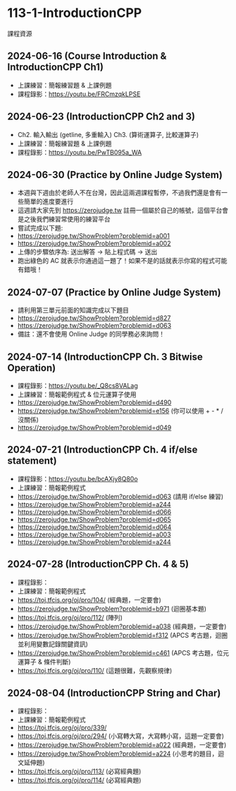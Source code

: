 # 113-1-IntroductionCPP
課程資源

## 2024-06-16 (Course Introduction & IntroductionCPP Ch1)

- 上課練習：簡報練習題 & 上課例題
- 課程錄影：https://youtu.be/FRCmzqkLPSE

## 2024-06-23 (IntroductionCPP Ch2 and 3)

- Ch2. 輸入輸出 (getline, 多重輸入) Ch3. (算術運算子, 比較運算子)
- 上課練習：簡報練習題 & 上課例題
- 課程錄影：https://youtu.be/PwTB095a_WA

## 2024-06-30 (Practice by Online Judge System)

- 本週與下週由於老師人不在台灣，因此這兩週課程暫停，不過我們還是會有一些簡單的進度要進行
- 這週請大家先到 https://zerojudge.tw 註冊一個屬於自己的帳號，這個平台會是之後我們練習常使用的練習平台
- 嘗試完成以下題:
- https://zerojudge.tw/ShowProblem?problemid=a001
- https://zerojudge.tw/ShowProblem?problemid=a002
- 上傳的步驟依序為: 送出解答 -> 貼上程式碼 -> 送出
- 跑出綠色的 AC 就表示你通過這一題了！如果不是的話就表示你寫的程式可能有錯哦！

## 2024-07-07 (Practice by Online Judge System)

- 請利用第三單元前面的知識完成以下題目
- https://zerojudge.tw/ShowProblem?problemid=d827
- https://zerojudge.tw/ShowProblem?problemid=d063
- 備註：還不會使用 Online Judge 的同學務必來詢問！

## 2024-07-14 (IntroductionCPP Ch. 3 Bitwise Operation)

- 課程錄影：https://youtu.be/_Q8cs8VALag
- 上課練習：簡報範例程式 & 位元運算子使用
- https://zerojudge.tw/ShowProblem?problemid=d490
- https://zerojudge.tw/ShowProblem?problemid=e156 (你可以使用 + - * / 沒關係)
- https://zerojudge.tw/ShowProblem?problemid=d049

## 2024-07-21 (IntroductionCPP Ch. 4 if/else statement)

- 課程錄影：https://youtu.be/bcAXjy8Q80o
- 上課練習：簡報範例程式
- https://zerojudge.tw/ShowProblem?problemid=d063 (請用 if/else 練習)
- https://zerojudge.tw/ShowProblem?problemid=a244
- https://zerojudge.tw/ShowProblem?problemid=d066
- https://zerojudge.tw/ShowProblem?problemid=d065
- https://zerojudge.tw/ShowProblem?problemid=d064
- https://zerojudge.tw/ShowProblem?problemid=a003
- https://zerojudge.tw/ShowProblem?problemid=a244

## 2024-07-28 (IntroductionCPP Ch. 4 & 5)

- 課程錄影：
- 上課練習：簡報範例程式
- https://toj.tfcis.org/oj/pro/104/ (經典題，一定要會)
- https://zerojudge.tw/ShowProblem?problemid=b971 (迴圈基本題)
- https://toj.tfcis.org/oj/pro/112/ (陣列)
- https://zerojudge.tw/ShowProblem?problemid=a038 (經典題，一定要會)
- https://zerojudge.tw/ShowProblem?problemid=f312 (APCS 考古題，迴圈並利用變數記錄關鍵資訊)
- https://zerojudge.tw/ShowProblem?problemid=c461 (APCS 考古題，位元運算子 & 條件判斷)
- https://toj.tfcis.org/oj/pro/110/ (這題很難，先觀察規律)

## 2024-08-04 (IntroductionCPP String and Char)

- 課程錄影：
- 上課練習：簡報範例程式
- https://toj.tfcis.org/oj/pro/339/
- https://toj.tfcis.org/oj/pro/294/ (小寫轉大寫，大寫轉小寫，這題一定要會)
- https://zerojudge.tw/ShowProblem?problemid=a022 (經典題，一定要會)
- https://zerojudge.tw/ShowProblem?problemid=a224 (小思考的題目，迴文延伸題)
- https://toj.tfcis.org/oj/pro/113/ (必寫經典題)
- https://toj.tfcis.org/oj/pro/114/ (必寫經典題)
